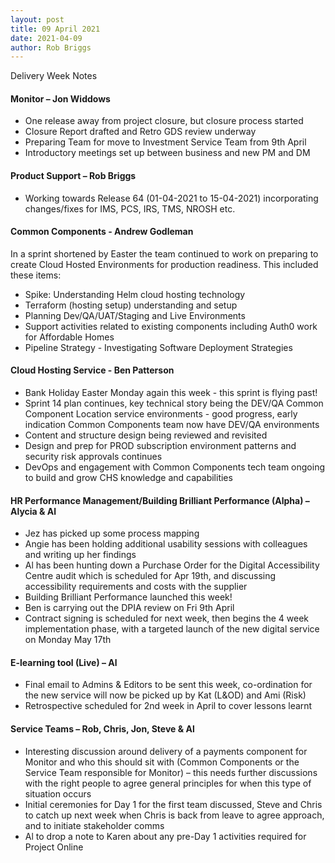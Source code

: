 ```yaml
---
layout: post
title: 09 April 2021
date: 2021-04-09
author: Rob Briggs
---
```


Delivery Week Notes

#### **Monitor – Jon Widdows**

- One release away from project closure, but closure process started
- Closure Report drafted and Retro GDS review underway
- Preparing Team for move to Investment Service Team from 9th April
- Introductory meetings set up between business and new PM and DM



#### **Product Support – Rob Briggs**

- Working towards Release 64 (01-04-2021 to 15-04-2021) incorporating changes/fixes for IMS, PCS, IRS, TMS, NROSH etc.



#### **Common Components - Andrew Godleman**

In a sprint shortened by Easter the team continued to work on preparing to create Cloud Hosted Environments for production readiness. This included these items:

- Spike: Understanding Helm cloud hosting technology
- Terraform (hosting setup) understanding and setup
- Planning Dev/QA/UAT/Staging and Live Environments
- Support activities related to existing components including Auth0 work for Affordable Homes
- Pipeline Strategy - Investigating Software Deployment Strategies



#### **Cloud Hosting Service - Ben Patterson**

- Bank Holiday Easter Monday again this week - this sprint is flying past!
- Sprint 14 plan continues, key technical story being the DEV/QA Common Component Location service environments - good progress, early indication Common Components team now have DEV/QA environments
- Content and structure design being reviewed and revisited
- Design and prep for PROD subscription environment patterns and security risk approvals continues
- DevOps and engagement with Common Components tech team ongoing to build and grow CHS knowledge and capabilities



#### **HR Performance Management/Building Brilliant Performance (Alpha) – Alycia & Al**

- Jez has picked up some process mapping
- Angie has been holding additional usability sessions with colleagues and writing up her findings
- Al has been hunting down a Purchase Order for the Digital Accessibility Centre audit which is scheduled for Apr 19th, and discussing accessibility requirements and costs with the supplier
- Building Brilliant Performance launched this week!
- Ben is carrying out the DPIA review on Fri 9th April
- Contract signing is scheduled for next week, then begins the 4 week implementation phase, with a targeted launch of the new digital service on Monday May 17th



#### **E-learning tool (Live) – Al**

- Final email to Admins & Editors to be sent this week, co-ordination for the new service will now be picked up by Kat (L&OD) and Ami (Risk)
- Retrospective scheduled for 2nd week in April to cover lessons learnt



#### **Service Teams – Rob, Chris, Jon, Steve & Al**

- Interesting discussion around delivery of a payments component for Monitor and who this should sit with (Common Components or the Service Team responsible for Monitor) – this needs further discussions with the right people to agree general principles for when this type of situation occurs
- Initial ceremonies for Day 1 for the first team discussed, Steve and Chris to catch up next week when Chris is back from leave to agree approach, and to initiate stakeholder comms
- Al to drop a note to Karen about any pre-Day 1 activities required for Project Online
